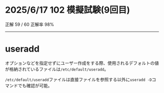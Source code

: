 # 2025/6/17 102 模擬試験(9回目)

正解 59 / 60 正解率 98%

---

# useradd

オプションなどを指定せずにユーザー作成をする際、使用されるデフォルトの値が格納されているファイルは`/etc/default/useradd`。

`/etc/default/useradd`ファイルは直接ファイルを参照する以外に`useradd -D`コマンドでも確認が可能。

